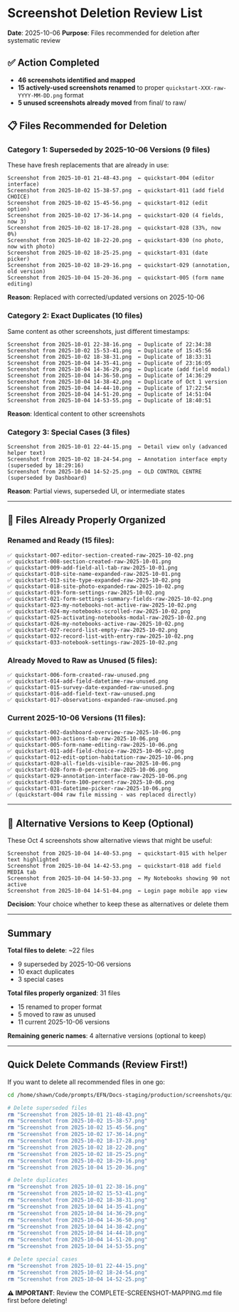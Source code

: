 # Screenshot Deletion Review List

**Date**: 2025-10-06
**Purpose**: Files recommended for deletion after systematic review

## ✅ Action Completed

- **46 screenshots identified and mapped**
- **15 actively-used screenshots renamed** to proper `quickstart-XXX-raw-YYYY-MM-DD.png` format
- **5 unused screenshots already moved** from final/ to raw/

## 📋 Files Recommended for Deletion

### Category 1: Superseded by 2025-10-06 Versions (9 files)

These have fresh replacements that are already in use:

```
Screenshot from 2025-10-01 21-48-43.png  ← quickstart-004 (editor interface)
Screenshot from 2025-10-02 15-38-57.png  ← quickstart-011 (add field CHOICE)
Screenshot from 2025-10-02 15-45-56.png  ← quickstart-012 (edit option)
Screenshot from 2025-10-02 17-36-14.png  ← quickstart-020 (4 fields, now 3)
Screenshot from 2025-10-02 18-17-28.png  ← quickstart-028 (33%, now 0%)
Screenshot from 2025-10-02 18-22-20.png  ← quickstart-030 (no photo, now with photo)
Screenshot from 2025-10-02 18-25-25.png  ← quickstart-031 (date picker)
Screenshot from 2025-10-02 18-29-16.png  ← quickstart-029 (annotation, old version)
Screenshot from 2025-10-04 15-20-36.png  ← quickstart-005 (form name editing)
```

**Reason**: Replaced with corrected/updated versions on 2025-10-06

### Category 2: Exact Duplicates (10 files)

Same content as other screenshots, just different timestamps:

```
Screenshot from 2025-10-01 22-38-16.png  ← Duplicate of 22:34:38
Screenshot from 2025-10-02 15-53-41.png  ← Duplicate of 15:45:56
Screenshot from 2025-10-02 18-38-31.png  ← Duplicate of 18:33:31
Screenshot from 2025-10-04 14-35-41.png  ← Duplicate of 23:16:05
Screenshot from 2025-10-04 14-36-29.png  ← Duplicate (add field modal)
Screenshot from 2025-10-04 14-36-50.png  ← Duplicate of 14:36:29
Screenshot from 2025-10-04 14-38-42.png  ← Duplicate of Oct 1 version
Screenshot from 2025-10-04 14-44-10.png  ← Duplicate of 17:22:54
Screenshot from 2025-10-04 14-51-20.png  ← Duplicate of 14:51:04
Screenshot from 2025-10-04 14-53-55.png  ← Duplicate of 18:40:51
```

**Reason**: Identical content to other screenshots

### Category 3: Special Cases (3 files)

```
Screenshot from 2025-10-01 22-44-15.png  ← Detail view only (advanced helper text)
Screenshot from 2025-10-02 18-24-54.png  ← Annotation interface empty (superseded by 18:29:16)
Screenshot from 2025-10-04 14-52-25.png  ← OLD CONTROL CENTRE (superseded by Dashboard)
```

**Reason**: Partial views, superseded UI, or intermediate states

---

## 📁 Files Already Properly Organized

### Renamed and Ready (15 files):

```
✅ quickstart-007-editor-section-created-raw-2025-10-02.png
✅ quickstart-008-section-created-raw-2025-10-01.png
✅ quickstart-009-add-field-all-tab-raw-2025-10-01.png
✅ quickstart-010-site-name-expanded-raw-2025-10-01.png
✅ quickstart-013-site-type-expanded-raw-2025-10-02.png
✅ quickstart-018-site-photo-expanded-raw-2025-10-02.png
✅ quickstart-019-form-settings-raw-2025-10-02.png
✅ quickstart-021-form-settings-summary-fields-raw-2025-10-02.png
✅ quickstart-023-my-notebooks-not-active-raw-2025-10-02.png
✅ quickstart-024-my-notebooks-scrolled-raw-2025-10-02.png
✅ quickstart-025-activating-notebooks-modal-raw-2025-10-02.png
✅ quickstart-026-my-notebooks-active-raw-2025-10-02.png
✅ quickstart-027-record-list-empty-raw-2025-10-02.png
✅ quickstart-032-record-list-with-entry-raw-2025-10-02.png
✅ quickstart-033-notebook-settings-raw-2025-10-02.png
```

### Already Moved to Raw as Unused (5 files):

```
✅ quickstart-006-form-created-raw-unused.png
✅ quickstart-014-add-field-datetime-raw-unused.png
✅ quickstart-015-survey-date-expanded-raw-unused.png
✅ quickstart-016-add-field-text-raw-unused.png
✅ quickstart-017-observations-expanded-raw-unused.png
```

### Current 2025-10-06 Versions (11 files):

```
✅ quickstart-002-dashboard-overview-raw-2025-10-06.png
✅ quickstart-003-actions-tab-raw-2025-10-06.png
✅ quickstart-005-form-name-editing-raw-2025-10-06.png
✅ quickstart-011-add-field-choice-raw-2025-10-06-v2.png
✅ quickstart-012-edit-option-habitation-raw-2025-10-06.png
✅ quickstart-020-all-fields-visible-raw-2025-10-06.png
✅ quickstart-028-form-0-percent-raw-2025-10-06.png
✅ quickstart-029-annotation-interface-raw-2025-10-06.png
✅ quickstart-030-form-100-percent-raw-2025-10-06.png
✅ quickstart-031-datetime-picker-raw-2025-10-06.png
✅ (quickstart-004 raw file missing - was replaced directly)
```

---

## 🤔 Alternative Versions to Keep (Optional)

These Oct 4 screenshots show alternative views that might be useful:

```
Screenshot from 2025-10-04 14-40-53.png  ← quickstart-015 with helper text highlighted
Screenshot from 2025-10-04 14-42-53.png  ← quickstart-018 add field MEDIA tab
Screenshot from 2025-10-04 14-50-33.png  ← My Notebooks showing 90 not active
Screenshot from 2025-10-04 14-51-04.png  ← Login page mobile app view
```

**Decision**: Your choice whether to keep these as alternatives or delete them

---

## Summary

**Total files to delete**: ~22 files
- 9 superseded by 2025-10-06 versions
- 10 exact duplicates
- 3 special cases

**Total files properly organized**: 31 files
- 15 renamed to proper format
- 5 moved to raw as unused
- 11 current 2025-10-06 versions

**Remaining generic names**: 4 alternative versions (optional to keep)

---

## Quick Delete Commands (Review First!)

If you want to delete all recommended files in one go:

```bash
cd /home/shawn/Code/prompts/EFN/Docs-staging/production/screenshots/quickstart/raw

# Delete superseded files
rm "Screenshot from 2025-10-01 21-48-43.png"
rm "Screenshot from 2025-10-02 15-38-57.png"
rm "Screenshot from 2025-10-02 15-45-56.png"
rm "Screenshot from 2025-10-02 17-36-14.png"
rm "Screenshot from 2025-10-02 18-17-28.png"
rm "Screenshot from 2025-10-02 18-22-20.png"
rm "Screenshot from 2025-10-02 18-25-25.png"
rm "Screenshot from 2025-10-02 18-29-16.png"
rm "Screenshot from 2025-10-04 15-20-36.png"

# Delete duplicates
rm "Screenshot from 2025-10-01 22-38-16.png"
rm "Screenshot from 2025-10-02 15-53-41.png"
rm "Screenshot from 2025-10-02 18-38-31.png"
rm "Screenshot from 2025-10-04 14-35-41.png"
rm "Screenshot from 2025-10-04 14-36-29.png"
rm "Screenshot from 2025-10-04 14-36-50.png"
rm "Screenshot from 2025-10-04 14-38-42.png"
rm "Screenshot from 2025-10-04 14-44-10.png"
rm "Screenshot from 2025-10-04 14-51-20.png"
rm "Screenshot from 2025-10-04 14-53-55.png"

# Delete special cases
rm "Screenshot from 2025-10-01 22-44-15.png"
rm "Screenshot from 2025-10-02 18-24-54.png"
rm "Screenshot from 2025-10-04 14-52-25.png"
```

**⚠️ IMPORTANT**: Review the COMPLETE-SCREENSHOT-MAPPING.md file first before deleting!
